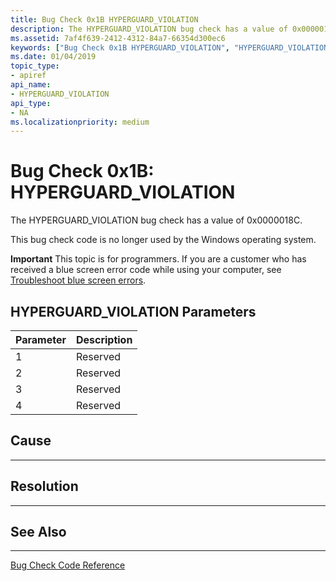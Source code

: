 ```yaml
---
title: Bug Check 0x1B HYPERGUARD_VIOLATION
description: The HYPERGUARD_VIOLATION bug check has a value of 0x0000018C. It indicates that a memory management page frame number (PFN) database element has a corrupted share count. This bug check appears very infrequently.
ms.assetid: 7af4f639-2412-4312-84a7-66354d300ec6
keywords: ["Bug Check 0x1B HYPERGUARD_VIOLATION", "HYPERGUARD_VIOLATION"]
ms.date: 01/04/2019
topic_type:
- apiref
api_name:
- HYPERGUARD_VIOLATION
api_type:
- NA
ms.localizationpriority: medium
---
```


# Bug Check 0x1B: HYPERGUARD\_VIOLATION 


The HYPERGUARD\_VIOLATION bug check has a value of 0x0000018C.

This bug check code is no longer used by the Windows operating system.

**Important** This topic is for programmers. If you are a customer who has received a blue screen error code while using your computer, see [Troubleshoot blue screen errors](https://windows.microsoft.com/windows-10/troubleshoot-blue-screen-errors).

 

 ## HYPERGUARD\_VIOLATION Parameters


| Parameter | Description |
|-----------|-------------|
| 1         | Reserved    |
| 2         | Reserved    |
| 3         | Reserved    |
| 4         | Reserved    |


## Cause
-----


## Resolution
----------
 

## See Also
----------

[Bug Check Code Reference](bug-check-code-reference2.md)






